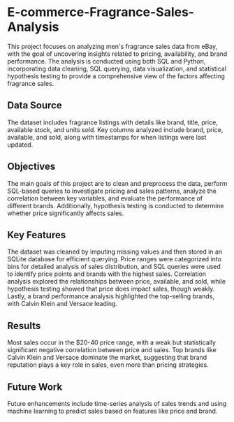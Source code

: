 # E-commerce-Fragrance-Sales-Analysis

This project focuses on analyzing men's fragrance sales data from eBay, with the goal of uncovering insights related to pricing, availability, and brand performance. The analysis is conducted using both SQL and Python, incorporating data cleaning, SQL querying, data visualization, and statistical hypothesis testing to provide a comprehensive view of the factors affecting fragrance sales.

## Data Source
The dataset includes fragrance listings with details like brand, title, price, available stock, and units sold. Key columns analyzed include brand, price, available, and sold, along with timestamps for when listings were last updated.

## Objectives
The main goals of this project are to clean and preprocess the data, perform SQL-based queries to investigate pricing and sales patterns, analyze the correlation between key variables, and evaluate the performance of different brands. Additionally, hypothesis testing is conducted to determine whether price significantly affects sales.

## Key Features
The dataset was cleaned by imputing missing values and then stored in an SQLite database for efficient querying. Price ranges were categorized into bins for detailed analysis of sales distribution, and SQL queries were used to identify price points and brands with the highest sales. Correlation analysis explored the relationships between price, available, and sold, while hypothesis testing showed that price does impact sales, though weakly. Lastly, a brand performance analysis highlighted the top-selling brands, with Calvin Klein and Versace leading.

## Results
Most sales occur in the $20-40 price range, with a weak but statistically significant negative correlation between price and sales. Top brands like Calvin Klein and Versace dominate the market, suggesting that brand reputation plays a key role in sales, even more than pricing strategies.

## Future Work
Future enhancements include time-series analysis of sales trends and using machine learning to predict sales based on features like price and brand.
